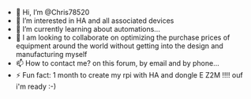 - 👋 Hi, I’m @Chris78520
- 👀 I’m interested in HA and all associated devices
- 🌱 I’m currently learning about automations...
- 💞️ I am looking to collaborate on optimizing the purchase prices of equipment around the world without getting into the design and manufacturing myself
- 📫 How to contact me? on this forum, by email and by phone...
- ⚡ Fun fact: 1 month to create my rpi with HA and dongle E Z2M !!!! ouf i'm ready :-)

<!---
Chris78520/Chris78520 is a ✨ special ✨ repository because its `README.md` (this file) appears on your GitHub profile.
You can click the Preview link to take a look at your changes.
--->
